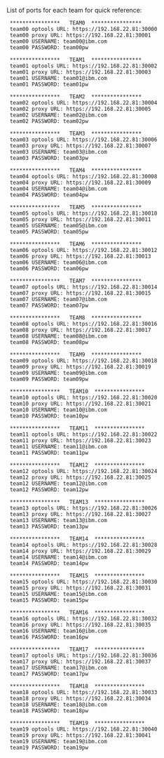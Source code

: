 
List of ports for each team for quick reference:

     ****************   TEAM0  ****************
     team00 optools URL: https://192.168.22.81:30000
     team00 proxy URL: https://192.168.22.81:30001
     team00 USERNAME: team00@ibm.com
     team00 PASSWORD: team00pw

     ****************   TEAM1  ****************
     team01 optools URL: https://192.168.22.81:30002
     team01 proxy URL: https://192.168.22.81:30003
     team01 USERNAME: team01@ibm.com
     team01 PASSWORD: team01pw

     ****************   TEAM2  ****************
     team02 optools URL: https://192.168.22.81:30004
     team02 proxy URL: https://192.168.22.81:30005
     team02 USERNAME: team02@ibm.com
     team02 PASSWORD: team02pw

     ****************   TEAM3  ****************
     team03 optools URL: https://192.168.22.81:30006
     team03 proxy URL: https://192.168.22.81:30007
     team03 USERNAME: team03@ibm.com
     team03 PASSWORD: team03pw

     ****************   TEAM4  ****************
     team04 optools URL: https://192.168.22.81:30008
     team04 proxy URL: https://192.168.22.81:30009
     team04 USERNAME: team04@ibm.com
     team04 PASSWORD: team04pw

     ****************   TEAM5  ****************
     team05 optools URL: https://192.168.22.81:30010
     team05 proxy URL: https://192.168.22.81:30011
     team05 USERNAME: team05@ibm.com
     team05 PASSWORD: team05pw

     ****************   TEAM6  ****************
     team06 optools URL: https://192.168.22.81:30012
     team06 proxy URL: https://192.168.22.81:30013
     team06 USERNAME: team06@ibm.com
     team06 PASSWORD: team06pw

     ****************   TEAM7  ****************
     team07 optools URL: https://192.168.22.81:30014
     team07 proxy URL: https://192.168.22.81:30015
     team07 USERNAME: team07@ibm.com
     team07 PASSWORD: team07pw

     ****************   TEAM8  ****************
     team08 optools URL: https://192.168.22.81:30016
     team08 proxy URL: https://192.168.22.81:30017
     team08 USERNAME: team08@ibm.com
     team08 PASSWORD: team08pw

     ****************   TEAM9  ****************
     team09 optools URL: https://192.168.22.81:30018
     team09 proxy URL: https://192.168.22.81:30019
     team09 USERNAME: team09@ibm.com
     team09 PASSWORD: team09pw

     ****************   TEAM10  ****************
     team10 optools URL: https://192.168.22.81:30020
     team10 proxy URL: https://192.168.22.81:30021
     team10 USERNAME: team10@ibm.com
     team10 PASSWORD: team10pw
     
     ****************   TEAM11  ****************
     team11 optools URL: https://192.168.22.81:30022
     team11 proxy URL: https://192.168.22.81:30023
     team11 USERNAME: team11@ibm.com
     team11 PASSWORD: team11pw

     ****************   TEAM12  ****************
     team12 optools URL: https://192.168.22.81:30024
     team12 proxy URL: https://192.168.22.81:30025
     team12 USERNAME: team12@ibm.com
     team12 PASSWORD: team12pw

     ****************   TEAM13  ****************
     team13 optools URL: https://192.168.22.81:30026
     team13 proxy URL: https://192.168.22.81:30027
     team13 USERNAME: team13@ibm.com
     team13 PASSWORD: team13pw

     ****************   TEAM14  ****************
     team14 optools URL: https://192.168.22.81:30028
     team14 proxy URL: https://192.168.22.81:30029
     team14 USERNAME: team14@ibm.com
     team14 PASSWORD: team14pw

     ****************   TEAM15  ****************
     team15 optools URL: https://192.168.22.81:30030
     team15 proxy URL: https://192.168.22.81:30031
     team15 USERNAME: team15@ibm.com
     team15 PASSWORD: team15pw

     ****************   TEAM16  ****************
     team16 optools URL: https://192.168.22.81:30032
     team16 proxy URL: https://192.168.22.81:30035
     team16 USERNAME: team16@ibm.com
     team16 PASSWORD: team16pw

     ****************   TEAM17  ****************
     team17 optools URL: https://192.168.22.81:30036
     team17 proxy URL: https://192.168.22.81:30037
     team17 USERNAME: team17@ibm.com
     team17 PASSWORD: team17pw
     
     ****************   TEAM18  ****************
     team18 optools URL: https://192.168.22.81:30033
     team18 proxy URL: https://192.168.22.81:30034
     team18 USERNAME: team18@ibm.com
     team18 PASSWORD: team18pw

     ****************   TEAM19  ****************
     team19 optools URL: https://192.168.22.81:30040
     team19 proxy URL: https://192.168.22.81:30041
     team19 USERNAME: team19@ibm.com
     team19 PASSWORD: team19pw


